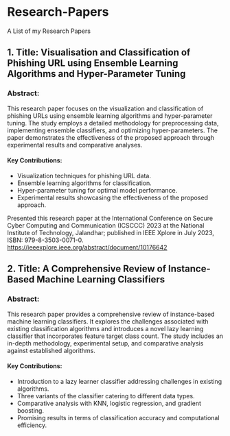 # Research-Papers
A List of my Research Papers

## 1. Title: Visualisation and Classification of Phishing URL using Ensemble Learning Algorithms and Hyper-Parameter Tuning

### Abstract:

This research paper focuses on the visualization and classification of phishing URLs using ensemble learning algorithms and hyper-parameter tuning. The study employs a detailed methodology for preprocessing data, implementing ensemble classifiers, and optimizing hyper-parameters. The paper demonstrates the effectiveness of the proposed approach through experimental results and comparative analyses.

#### Key Contributions:
- Visualization techniques for phishing URL data.
- Ensemble learning algorithms for classification.
- Hyper-parameter tuning for optimal model performance.
- Experimental results showcasing the effectiveness of the proposed approach.

Presented this research paper at the International Conference on Secure Cyber Computing and Communication (ICSCCC) 2023 at the National Institute of Technology, Jalandhar; published in IEEE Xplore in July 2023, ISBN: 979-8-3503-0071-0.
https://ieeexplore.ieee.org/abstract/document/10176642 
## 2. Title: A Comprehensive Review of Instance-Based Machine Learning Classifiers

### Abstract:

This research paper provides a comprehensive review of instance-based machine learning classifiers. It explores the challenges associated with existing classification algorithms and introduces a novel lazy learning classifier that incorporates feature target class count. The study includes an in-depth methodology, experimental setup, and comparative analysis against established algorithms.

#### Key Contributions:
- Introduction to a lazy learner classifier addressing challenges in existing algorithms.
- Three variants of the classifier catering to different data types.
- Comparative analysis with KNN, logistic regression, and gradient boosting.
- Promising results in terms of classification accuracy and computational efficiency.

